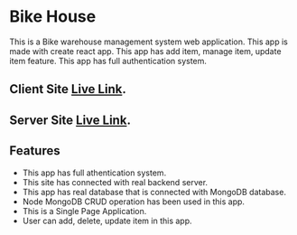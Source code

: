 # Bike House

 This is a Bike warehouse management system web application. This app is made with create react app. This app has add item, manage item, update item feature. This app has full authentication system.

## Client Site [Live Link](https://bike-house-25317.web.app/).

## Server Site [Live Link](https://bike-house-34.herokuapp.com/).

## Features

* This app has full athentication system.
* This site has connected with real backend server.
* This app has real database that is connected with MongoDB database.
* Node MongoDB CRUD operation has been used in this app.
* This is a Single Page Application.
* User can add, delete, update item in this app.

